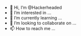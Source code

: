 - 👋 Hi, I’m @Hackerheaded
- 👀 I’m interested in ...
- 🌱 I’m currently learning ...
- 💞️ I’m looking to collaborate on ...
- 📫 How to reach me ...

<!---
Hackerheaded/Hackerheaded is a ✨ special ✨ repository because its `README.md` (this file) appears on your GitHub profile.
You can click the Preview link to take a look at your changes.
--->
